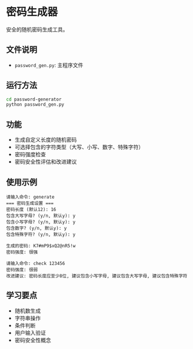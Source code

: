 # 密码生成器

安全的随机密码生成工具。

## 文件说明

- `password_gen.py`: 主程序文件

## 运行方法

```bash
cd password-generator
python password_gen.py
```

## 功能

- 生成自定义长度的随机密码
- 可选择包含的字符类型（大写、小写、数字、特殊字符）
- 密码强度检查
- 密码安全性评估和改进建议

## 使用示例

```
请输入命令: generate
=== 密码生成设置 ===
密码长度 (默认12): 16
包含大写字母? (y/n, 默认y): y
包含小写字母? (y/n, 默认y): y
包含数字? (y/n, 默认y): y
包含特殊字符? (y/n, 默认y): y

生成的密码: K7#mP9$xQ2@nR5!w
密码强度: 很强

请输入命令: check 123456
密码强度: 很弱
改进建议: 密码长度应至少8位, 建议包含小写字母, 建议包含大写字母, 建议包含特殊字符
```

## 学习要点

- 随机数生成
- 字符串操作
- 条件判断
- 用户输入验证
- 密码安全性概念